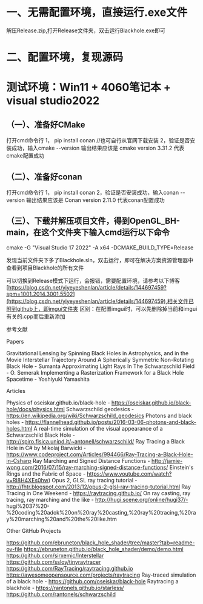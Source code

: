 # 一、无需配置环境，直接运行.exe文件
解压Release.zip,打开Release文件夹，双击运行Blackhole.exe即可

# 二、配置环境，复现源码

# 测试环境：Win11 + 4060笔记本 + visual studio2022

## （一）、准备好CMake
打开cmd命令行
1， pip install conan //也可自行从官网下载安装
2，验证是否安装成功，输入cmake --version 输出结果应该是 cmake version 3.31.2 代表cmake配置成功
## （二）、准备好conan
打开cmd命令行
1， pip install conan
2，验证是否安装成功，输入conan --version 输出结果应该是 Conan version 2.11.0  代表conan配置成功

## （三）、下载并解压项目文件，得到OpenGL_BH-main，在这个文件夹下输入cmd运行以下命令
cmake -G "Visual Studio 17 2022" -A x64 -DCMAKE_BUILD_TYPE=Release

发现当前文件夹下多了Blackhole.sln，双击运行，即可在解决方案资源管理器中查看到项目Blackhole的所有文件

可以切换到Release模式下运行，会报错，需要配置环境，请参考以下博客[https://blog.csdn.net/yiyeyeshenlan/article/details/144697459?spm=1001.2014.3001.5502](https://blog.csdn.net/yiyeyeshenlan/article/details/144697459),相关文件已附到github上，即imgui文件夹
区别：在配置imgui时，可以先删除掉当前和imgui有关的.cpp而后重新添加

参考文献

Papers

Gravitational Lensing by Spinning Black Holes in Astrophysics, and in the Movie Interstellar
Trajectory Around A Spherically Symmetric Non-Rotating Black Hole - Sumanta
Approximating Light Rays In The Schwarzschild Field - O. Semerak
Implementing a Rasterization Framework for a Black Hole Spacetime - Yoshiyuki Yamashita

Articles

Physics of oseiskar.github.io/black-hole - https://oseiskar.github.io/black-hole/docs/physics.html
Schwarzschild geodesics - https://en.wikipedia.org/wiki/Schwarzschild_geodesics
Photons and black holes - https://flannelhead.github.io/posts/2016-03-06-photons-and-black-holes.html
A real-time simulation of the visual appearance of a Schwarzschild Black Hole - http://spiro.fisica.unipd.it/~antonell/schwarzschild/
Ray Tracing a Black Hole in C# by Mikolaj Barwicki - https://www.codeproject.com/Articles/994466/Ray-Tracing-a-Black-Hole-in-Csharp
Ray Marching and Signed Distance Functions - http://jamie-wong.com/2016/07/15/ray-marching-signed-distance-functions/
Einstein's Rings and the Fabric of Space - https://www.youtube.com/watch?v=Rl8H4XEs0hw)
Opus 2, GLSL ray tracing tutorial - http://fhtr.blogspot.com/2013/12/opus-2-glsl-ray-tracing-tutorial.html
Ray Tracing in One Weekend - https://raytracing.github.io/
On ray casting, ray tracing, ray marching and the like - http://hugi.scene.org/online/hugi37/- hugi%2037%20-%20coding%20adok%20on%20ray%20casting,%20ray%20tracing,%20ray%20marching%20and%20the%20like.htm

Other GitHub Projects

https://github.com/ebruneton/black_hole_shader/tree/master?tab=readme-ov-file
https://ebruneton.github.io/black_hole_shader/demo/demo.html
https://github.com/sirxemic/Interstellar
https://github.com/ssloy/tinyraytracer
https://github.com/RayTracing/raytracing.github.io
https://awesomeopensource.com/projects/raytracing
Ray-traced simulation of a black hole - https://github.com/oseiskar/black-hole
Raytracing a blackhole - https://rantonels.github.io/starless/
https://github.com/rantonels/schwarzschild
